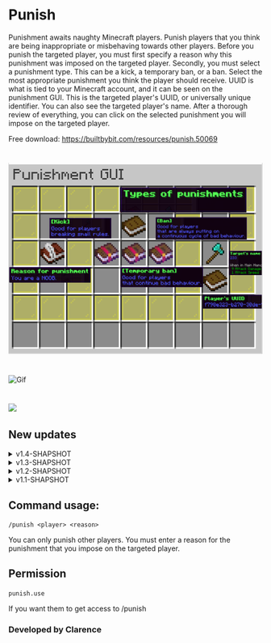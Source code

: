  # Punish
Punishment awaits naughty Minecraft players. Punish players that you think are being inappropriate or misbehaving towards other players. Before you punish the targeted player, you must first specify a reason why this punishment was imposed on the targeted player. Secondly, you must select a punishment type. This can be a kick, a temporary ban, or a ban. Select the most appropriate punishment you think the player should receive. UUID is what is tied to your Minecraft account, and it can be seen on the punishment GUI. This is the targeted player's UUID, or universally unique identifier. You can also see the targeted player's name. After a thorough review of everything, you can click on the selected punishment you will impose on the targeted player.

Free download: https://builtbybit.com/resources/punish.50069
#
![](https://raw.githubusercontent.com/PositionV2024/Punish/main/Screenshots/Main%20screenshot.png "Plugin picture")
#
![](https://github.com/PositionV2024/Punish/blob/main/Gif/Main.gif "Gif")
#
[![](https://img.youtube.com/vi/WIT9Etq-qts/0.jpg)](https://www.youtube.com/watch?v=WIT9Etq-qts "YouTube video")

## New updates
<details>
    <summary>v1.4-SHAPSHOT</summary>
    In this update, I have integated a system where it will ask you to download the latest version of the plugin if you are on an older version.
 E.g, ```[11:28:45] [Server thread/WARN]: [Punish] New version available: v1.5-SHAPSHOT (current: v1.4-SNAPSHOT)
Download it at https://github.com/PositionV2024/Punish/releases/latest```
</details>
<details>
    <summary>v1.3-SHAPSHOT</summary>
    In this update, I have enhanced the information that is stored to the configuration file. Players that were punished once or multiple times, will be shown to the configuration file. It will not delete the data that was stored in the configuration file even after the punished player is back on the server.
    https://youtu.be/RU1uzAHubz4
</details>
<details> 
    <summary>v1.2-SHAPSHOT</summary>
    In this update, I have adjusted the size of the punishment GUI. I have also create a configuration file to store in banned player's UUID. The configuration file will not allow copies of banned player's UUID 
    https://www.youtube.com/watch?v=gRA8qIQiba8
</details>
<details>
    <summary>v1.1-SHAPSHOT</summary>
    In this update, I have added a tab completion to suggest to you some of the common reasons why a player might get punished for.
    https://youtu.be/N6Qjf84nf14
</details>

## Command usage:
    /punish <player> <reason>
  
   You can only punish other players. 
    You must enter a reason for the punishment that you impose on the targeted player.
## Permission
    punish.use
If you want them to get access to /punish
### Developed by Clarence
